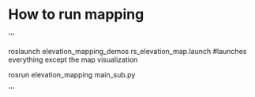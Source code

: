 # How to run mapping 

''' 

 roslaunch elevation_mapping_demos rs_elevation_map.launch #launches everything except the map visualization 
 
 rosrun elevation_mapping main_sub.py
 
 '''
 
